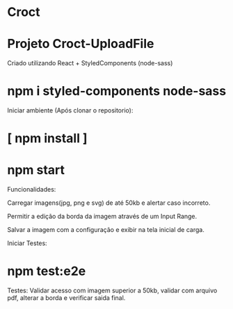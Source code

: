 # Croct

# Projeto Croct-UploadFile

Criado utilizando React + StyledComponents (node-sass)

# npm i styled-components node-sass

Iniciar ambiente (Após clonar o repositorio):

# [ npm install ]

# npm start

Funcionalidades:

Carregar imagens(jpg, png e svg) de até 50kb e alertar caso incorreto.

Permitir a edição da borda da imagem através de um Input Range.

Salvar a imagem com a configuração e exibir na tela inicial de carga.

Iniciar Testes:

# npm test:e2e

Testes:
Validar acesso com imagem superior a 50kb, validar com arquivo pdf, alterar a borda e verificar saida final.
